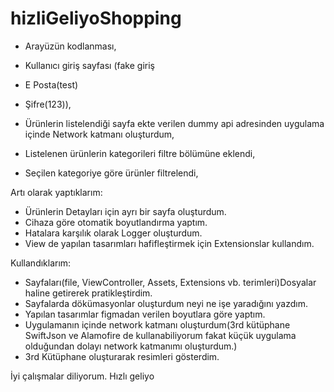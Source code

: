 # hizliGeliyoShopping

- Arayüzün kodlanması,

- Kullanıcı giriş sayfası (fake giriş 
- E Posta(test)
- Şifre(123)),

- Ürünlerin listelendiği sayfa ekte verilen dummy api adresinden uygulama içinde Network katmanı oluşturdum,

- Listelenen ürünlerin kategorileri filtre bölümüne eklendi,

- Seçilen kategoriye göre ürünler filtrelendi,

Artı olarak yaptıklarım:
- Ürünlerin Detayları için ayrı bir sayfa oluşturdum.
- Cihaza göre otomatik boyutlandırma yaptım.
- Hatalara karşılık olarak Logger oluşturdum.
- View de yapılan tasarımları hafifleştirmek için Extensionslar kullandım.

Kullandıklarım:
- Sayfaları(file, ViewController, Assets, Extensions vb. terimleri)Dosyalar haline getirerek pratikleştirdim.
- Sayfalarda dökümasyonlar oluşturdum neyi ne işe yaradığını yazdım.
- Yapılan tasarımlar figmadan verilen boyutlara göre yaptım.
- Uygulamanın içinde network katmanı oluşturdum(3rd kütüphane SwiftJson ve Alamofire de kullanabiliyorum fakat küçük uygulama olduğundan dolayı network katmanımı oluşturdum.)
- 3rd Kütüphane oluşturarak resimleri gösterdim.

İyi çalışmalar diliyorum. Hızlı geliyo
